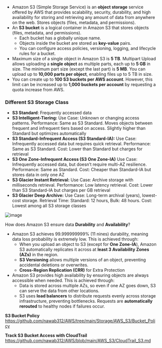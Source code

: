 - Amazon S3 (Simple Storage Service) is an **object storage** service offered by AWS that provides scalability, security, durability, and high availability for storing and retrieving any amount of data from anywhere on the web. Stores objects (files, metadata, and permissions).
- An **S3 bucket** is a logical container in Amazon S3 that stores objects (files, metadata, and permissions).
  - Each bucket has a globally unique name.
  - Objects inside the bucket are stored as **key-value** pairs.
  - You can configure access policies, versioning, logging, and lifecycle rules for a bucket.
- Maximum size of a single object in Amazon S3 is **5 TB**. Multipart Upload allows uploading a **single object** as multiple parts, each up to **5 GB** in size. The minimum part size (except the last part) is **5 MB**. You can upload up to **10,000 parts per object**, enabling files up to 5 TB in size.
- You can create up to **100 S3 buckets per AWS account**. However, this limit can be increased up to **1,000 buckets per account** by requesting a quota increase from AWS. 
 
### Different S3 Storage Class ###
- **S3 Standard**: Frequently accessed data
- **S3 Intelligent-Tiering:** Use Case: Unknown or changing access patterns. Performance: Same as S3 Standard. Moves objects between frequent and infrequent tiers based on access. Slightly higher than Standard but optimizes automatically
- **S3 Standard-Infrequent Access (S3 Standard-IA):** Use Case: Infrequently accessed data but requires quick retrieval. Performance: Same as S3 Standard. Cost: Lower than Standard but charges for retrieval
- **S3 One Zone-Infrequent Access (S3 One Zone-IA)** Use Case: Infrequently accessed data, but doesn’t require multi-AZ resilience. Performance: Same as Standard. Cost: Cheaper than Standard-IA but stores data in only one AZ
- **S3 Glacier Instant Retrieval:** Use Case: Archive storage with milliseconds retrieval. Performance: Low latency retrieval. Cost: Lower than S3 Standard-IA but charges per GB retrieval
- **S3 Glacier Deep Archive:** Use Case: Long-term archival (years), lowest-cost storage. Retrieval Time: Standard: 12 hours, Bulk: 48 hours. Cost: Lowest among all S3 storage classes

![image](https://github.com/user-attachments/assets/835b3645-9024-4d44-93c3-16e8d1085789)

How does Amazon S3 ensure data **Durability** and **Availability**?
- Amazon S3 achieves 99.999999999% (11 nines) durability, meaning data loss probability is extremely low. This is achieved through:
  - When you upload an object to S3 (except for **One Zone-IA**), Amazon S3 automatically replicates it across at **least 3 Availability Zones (AZs)** in the region.
  - **S3 Versioning** allows multiple versions of an object, preventing accidental deletions or overwrites.
  - **Cross-Region Replication (CRR)** for Extra Protection
- Amazon S3 provides high availability by ensuring objects are always accessible when needed. This is achieved through:
  - Data is stored across multiple AZs, so even if one AZ goes down, S3 can serve the data from other locations.
  - S3 uses **load balancers** to distribute requests evenly across storage infrastructure, preventing bottlenecks. Requests are **automatically rerouted** to healthy nodes if failures occur.
 
**S3 Bucket Policy** https://github.com/nawab312/AWS/tree/main/Storage/AWS_S3/Bucket_Policy

**Track S3 Bucket Access with CloudTrail** https://github.com/nawab312/AWS/blob/main/AWS_S3/CloudTrail_S3.md
